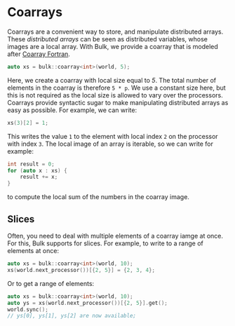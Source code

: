 Coarrays
=========

Coarrays are a convenient way to store, and manipulate distributed
arrays. These *distributed arrays* can be seen as distributed variables,
whose images are a local array. With Bulk, we provide a coarray that is
modeled after [Coarray Fortran](https://en.wikipedia.org/wiki/Coarray_Fortran).

```cpp
auto xs = bulk::coarray<int>(world, 5);
```

Here, we create a coarray with local size equal to *5*. The total
number of elements in the coarray is therefore `5 * p`. We
use a constant size here, but this is not required as the local size is
allowed to vary over the processors. Coarrays provide syntactic sugar
to make manipulating distributed arrays as easy as possible. For
example, we can write:

```cpp
xs(3)[2] = 1;
```

This writes the value `1` to the element with local index
`2` on the processor with index `3`. The local
image of an array is iterable, so we can write for example:

```cpp
int result = 0;
for (auto x : xs) {
    result += x;
}
```

to compute the local sum of the numbers in the coarray image.

## Slices

Often, you need to deal with multiple elements of a coarray iamge at once. For
this, Bulk supports for slices. For example, to write to a range of elements at
once:

```cpp
auto xs = bulk::coarray<int>(world, 10);
xs(world.next_processor())[{2, 5}] = {2, 3, 4};
```

Or to get a range of elements:

```cpp
auto xs = bulk::coarray<int>(world, 10);
auto ys = xs(world.next_processor())[{2, 5}].get();
world.sync();
// ys[0], ys[1], ys[2] are now available;
```
